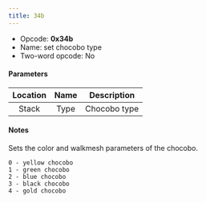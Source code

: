 ```yaml
---
title: 34b
---
```


-   Opcode: **0x34b**
-   Name: set chocobo type
-   Two-word opcode: No

#### Parameters

| Location | Name | Description  |
|:--------:|:----:|:------------:|
|  Stack   | Type | Chocobo type |

#### Notes

Sets the color and walkmesh parameters of the chocobo.

`0 - yellow chocobo`  
`1 - green chocobo`  
`2 - blue chocobo`  
`3 - black chocobo`  
`4 - gold chocobo`
